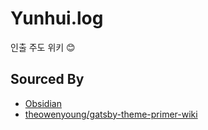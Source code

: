 # Yunhui.log

인출 주도 위키 😊

## Sourced By

- [Obsidian](https://obsidian.md/)
- [theowenyoung/gatsby-theme-primer-wiki](https://github.com/theowenyoung/gatsby-theme-primer-wiki)
